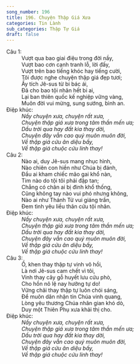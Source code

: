 ```yaml
---
song_number: 196
title: 196. Chuyện Thập Giá Xưa
categories: Tin Lành
sub_categories: Thập Tự Giá
draft: false
---
```

<dl><dt>Câu 1:</dt><dd data-verse="1">Vượt qua bao giai điệu trong đời nầy, <br/>Vượt bao cơn cạnh tranh lỗ, lời đấy, <br/>Vượt trên bao tiếng khóc hay tiếng cười, <br/>Tôi được nghe chuyện thập giá đẹp tươi; <br/>Ấy tích Jê-sus từ bi bác ái, <br/>Đã cho bao tội nhân hết bi ai, <br/>Lại ban thiên quốc kế nghiệp vững vàng, <br/>Muôn đời vui mừng, sung sướng, bình an. </dd><dt>Điệp khúc:</dt><dd data-chorus="1"><em>Nầy chuyện xưa, chuyện rất xưa, <br/>Chuyện thập giá xưa trong tâm thần mến ưa; <br/>Dầu trời qua hay đất kia thay dời, <br/>Chuyện đây vẫn cao quý muôn muôn đời, <br/>Về thập giá cứu ân diệu bấy, <br/>Về thập giá chuộc cứu linh thay! </em></dd><dt>Câu 2:</dt><dd data-verse="2">Nào ai, duy Jê-sus mang nhục hình, <br/>Nào chiên con hiền như Chúa bị đánh, <br/>Đầu ai kham chiếc mão gai khổ nàn, <br/>Tim nào do tội tôi phải đập tan; <br/>Chẳng có chân ai bị đinh khổ thống, <br/>Cũng không tay nào vui phó nhưng không, <br/>Nào ai như Thánh Tử vui giáng trần, <br/>Đem tình yêu liều thân cứu tội nhân. </dd><dt>Điệp khúc:</dt><dd data-chorus="1"><em>Nầy chuyện xưa, chuyện rất xưa, <br/>Chuyện thập giá xưa trong tâm thần mến ưa; <br/>Dầu trời qua hay đất kia thay dời, <br/>Chuyện đây vẫn cao quý muôn muôn đời, <br/>Về thập giá cứu ân diệu bấy, <br/>Về thập giá chuộc cứu linh thay! </em></dd><dt>Câu 3:</dt><dd data-verse="3">Ồ, khen thay thập tự vinh vô hồi, <br/>Là nơi Jê-sus cam chết vì tôi, <br/>Vinh thay cây gỗ huyết lưu cứu phò, <br/>Cho hồn nô lệ nay hưởng tự do! <br/>Vững chãi thay thập tự luôn chói sáng, <br/>Để muôn dân nhận tin Chúa vinh quang, <br/>Lòng yêu thương Chúa nhân gian khó dò, <br/>Duy một Thiên Phụ xưa khải thị cho. </dd><dt>Điệp khúc:</dt><dd data-chorus="1"><em>Nầy chuyện xưa, chuyện rất xưa, <br/>Chuyện thập giá xưa trong tâm thần mến ưa; <br/>Dầu trời qua hay đất kia thay dời, <br/>Chuyện đây vẫn cao quý muôn muôn đời, <br/>Về thập giá cứu ân diệu bấy, <br/>Về thập giá chuộc cứu linh thay! </em></dd></dl>